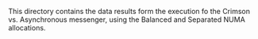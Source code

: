 This directory contains the data results form the execution fo the Crimson vs. Asynchronous messenger, using the Balanced and Separated NUMA allocations.
